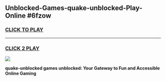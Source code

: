 
## Unblocked-Games-quake-unblocked-Play-Online #6fzow
<h3>
<a href="https://news.freeplayer.one?title=quake-unblocked&ref=3">CLICK TO PLAY</a></h3>
<hr>

<h3>
<a href="https://news.freeplayer.one?title=quake-unblocked&ref=3">CLICK 2 PLAY</a>
  
</h3>

<a href="https://news.freeplayer.one?title=quake-unblocked&ref=3"><img src="https://clearcache.store/games.png"></a>


**quake-unblocked games unblocked: Your Gateway to Fun and Accessible Online Gaming**
